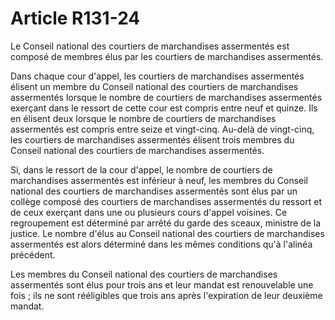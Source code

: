 # Article R131-24

Le Conseil national des courtiers de marchandises assermentés est composé de membres élus par les courtiers de marchandises assermentés.

Dans chaque cour d'appel, les courtiers de marchandises assermentés élisent un membre du Conseil national des courtiers de marchandises assermentés lorsque le nombre de courtiers de marchandises assermentés exerçant dans le ressort de cette cour est compris entre neuf et quinze. Ils en élisent deux lorsque le nombre de courtiers de marchandises assermentés est compris entre seize et vingt-cinq. Au-delà de vingt-cinq, les courtiers de marchandises assermentés élisent trois membres du Conseil national des courtiers de marchandises assermentés.

Si, dans le ressort de la cour d'appel, le nombre de courtiers de marchandises assermentés est inférieur à neuf, les membres du Conseil national des courtiers de marchandises assermentés sont élus par un collège composé des courtiers de marchandises assermentés du ressort et de ceux exerçant dans une ou plusieurs cours d'appel voisines. Ce regroupement est déterminé par arrêté du garde des sceaux, ministre de la justice. Le nombre d'élus au Conseil national des courtiers de marchandises assermentés est alors déterminé dans les mêmes conditions qu'à l'alinéa précédent.

Les membres du Conseil national des courtiers de marchandises assermentés sont élus pour trois ans et leur mandat est renouvelable une fois ; ils ne sont rééligibles que trois ans après l'expiration de leur deuxième mandat.
